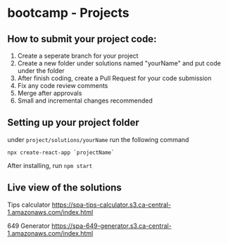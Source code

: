 
# bootcamp - Projects

## How to submit your project code:
1. Create a seperate branch for your project
2. Create a new folder under solutions named "yourName" and put code under the folder
3. After finish coding, create a Pull Request for your code submission
4. Fix any code review comments
5. Merge after approvals
6. Small and incremental changes recommended

## Setting up your project folder
under `project/solutions/yourName` run the following command
```
npx create-react-app `projectName`
```

After installing, run `npm start`

## Live view of the solutions
Tips calculator
https://spa-tips-calculator.s3.ca-central-1.amazonaws.com/index.html

649 Generator 
https://spa-649-generator.s3.ca-central-1.amazonaws.com/index.html 